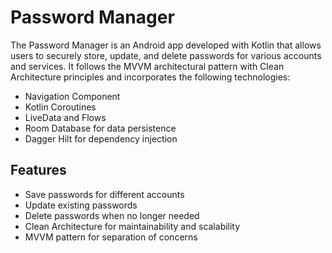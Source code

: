 # Password Manager

The Password Manager is an Android app developed with Kotlin that allows users to securely store, update, and delete passwords for various accounts and services. It follows the MVVM architectural pattern with Clean Architecture principles and incorporates the following technologies:

- Navigation Component
- Kotlin Coroutines
- LiveData and Flows
- Room Database for data persistence
- Dagger Hilt for dependency injection

## Features

- Save passwords for different accounts
- Update existing passwords
- Delete passwords when no longer needed
- Clean Architecture for maintainability and scalability
- MVVM pattern for separation of concerns

